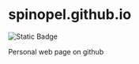 # spinopel.github.io

![Static Badge](https://img.shields.io/badge/status-idea-yellow?labelColor=yhjgjhj)

Personal web page on github
